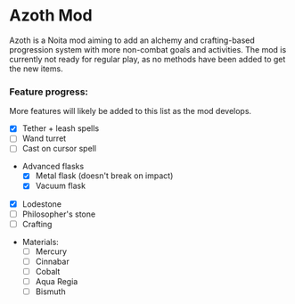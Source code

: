 # Azoth Mod

Azoth is a Noita mod aiming to add an alchemy and crafting-based progression system with more non-combat goals and activities. The mod is currently not ready for regular play, as no methods have been added to get the new items.

### Feature progress:
More features will likely be added to this list as the mod develops.
- [x] Tether + leash spells
- [ ] Wand turret
- [ ] Cast on cursor spell
- Advanced flasks
    - [x] Metal flask (doesn't break on impact)
    - [x] Vacuum flask
- [x] Lodestone
- [ ] Philosopher's stone
- [ ] Crafting
- Materials:
    - [ ] Mercury
    - [ ] Cinnabar
    - [ ] Cobalt
    - [ ] Aqua Regia
    - [ ] Bismuth